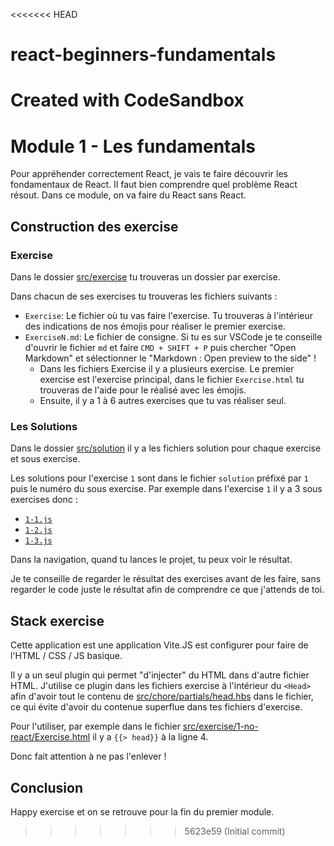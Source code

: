 <<<<<<< HEAD
# react-beginners-fundamentals
Created with CodeSandbox
=======
# Module 1 - Les fundamentals

Pour appréhender correctement React, je vais te faire découvrir les fondamentaux de React.
Il faut bien comprendre quel problème React résout. Dans ce module, on va faire du React
sans React.

## Construction des exercise

### Exercise
Dans le dossier [src/exercise](src/exercise) tu trouveras un dossier par exercise.

Dans chacun de ses exercises tu trouveras les fichiers suivants : 
* `Exercise`: Le fichier où tu vas faire l'exercise. Tu trouveras à l'intérieur des indications
de nos émojis pour réaliser le premier exercise.
* `ExerciseN.md`: Le fichier de consigne. Si tu es sur VSCode je te conseille d'ouvrir le
fichier `md` et faire `CMD + SHIFT + P` puis chercher "Open Markdown" et sélectionner le
"Markdown : Open preview to the side" !
  * Dans les fichiers Exercise il y a plusieurs exercise. Le premier exercise est l'exercise
principal, dans le fichier `Exercise.html` tu trouveras de l'aide pour le réalisé avec les émojis.
  * Ensuite, il y a 1 à 6 autres exercises que tu vas réaliser seul.

### Les Solutions

Dans le dossier [src/solution](src/solution) il y a les fichiers solution pour chaque exercise et sous exercise.

Les solutions pour l'exercise `1` sont dans le fichier `solution` préfixé par `1` puis le numéro
du sous exercise. Par exemple dans l'exercise `1` il y a 3 sous exercises donc : 
* [`1-1.js`](src/solution/1-1.js)
* [`1-2.js`](src/solution/1-2.js)
* [`1-3.js`](src/solution/1-3.js)

Dans la navigation, quand tu lances le projet, tu peux voir le résultat.

Je te conseille de regarder le résultat des exercises avant de les faire, sans regarder le code
juste le résultat afin de comprendre ce que j'attends de toi.

## Stack exercise

Cette application est une application Vite.JS est configurer pour faire de
l'HTML / CSS / JS basique.

Il y a un seul plugin qui permet "d'injecter" du HTML dans d'autre fichier HTML.
J'utilise ce plugin dans les fichiers exercise à l'intérieur du `<Head>` afin
d'avoir tout le contenu de [src/chore/partials/head.hbs](src/chore/partials/head.hbs) 
dans le fichier, ce qui évite d'avoir du contenue superflue dans tes fichiers d'exercise.

Pour l'utiliser, par exemple dans le fichier [src/exercise/1-no-react/Exercise.html](src/exercise/1-no-react/Exercise.html)
il y a `{{> head}}` à la ligne 4.

Donc fait attention à ne pas l'enlever !

## Conclusion

Happy exercise et on se retrouve pour la fin du premier module.
>>>>>>> 5623e59 (Initial commit)
